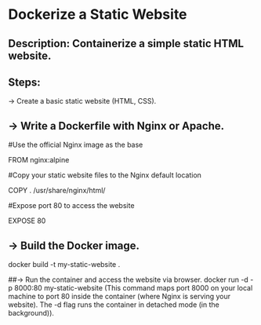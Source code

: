 #  Dockerize a Static Website

## Description: Containerize a simple static HTML website.

## Steps:
-> Create a basic static website (HTML, CSS).

## -> Write a Dockerfile with Nginx or Apache.
#Use the official Nginx image as the base

FROM nginx:alpine

#Copy your static website files to the Nginx default location

COPY . /usr/share/nginx/html/

#Expose port 80 to access the website

EXPOSE 80

## -> Build the Docker image.
docker build -t my-static-website .

##-> Run the container and access the website via browser.
docker run -d -p 8000:80 my-static-website
(This command maps port 8000 on your local machine to port 80 inside the container (where Nginx is serving your website). The -d flag runs the container in detached mode (in the background)).



